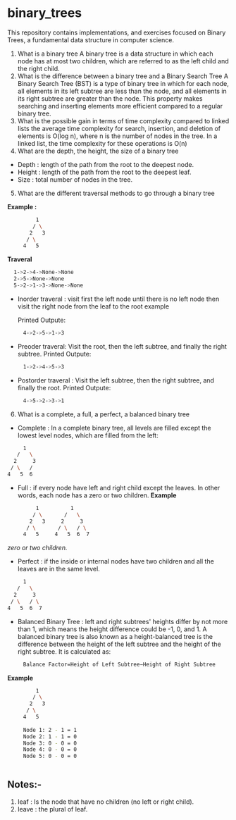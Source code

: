 # binary_trees
This repository contains  implementations, and exercises focused on Binary Trees, a fundamental data structure in computer science. 

1. What is a binary tree
A binary tree is a data structure in which each node has at most two children, which are referred to as the left child and the right child.
2. What is the difference between a binary tree and a Binary Search Tree 
A Binary Search Tree (BST) is a type of binary tree in which for each node, all elements in its left subtree are less than the node, and all elements in its right subtree are greater than the node. This property makes searching and inserting elements more efficient compared to a regular binary tree.
3. What is the possible gain in terms of time complexity compared to linked lists
the average time complexity for search, insertion, and deletion of elements is O(log n), where n is the number of nodes in the tree. In a linked list, the time complexity for these operations is O(n)
4. What are the depth, the height, the size of a binary tree 
  + Depth : length of the path from the root to the deepest node.
  + Height : length of the path from the root to the deepest leaf.
  + Size : total number of nodes in the tree. 
5. What are the different traversal methods to go through a binary tree

 <b>Example : </b>
``` bash
         1
        / \
       2   3
      / \
     4   5
```
  <b>Traveral </b> 
```bash
  1->2->4->None->None
  2->5->None->None
  5->2->1->3->None->None
```

  + Inorder traveral   : visit first the left node until there is no left node then visit the right node from the leaf to the root example 

     Printed Outpute:
```bash
     4->2->5->1->3
```
  + Preoder traveral:
      Visit the root, then the left subtree, and finally the right subtree.
      Printed Outpute:
```bash
     1->2->4->5->3
```
  + Postorder traveral :
     Visit the left subtree, then the right subtree, and finally the root.
   Printed Outpute:
```bash
     4->5->2->3->1
```
6. What is a complete, a full, a perfect, a balanced binary tree
 
 + Complete : In a complete binary tree, all levels are filled except the lowest level nodes, which are filled from the left:
``` bash
     1 
   /   \
  2     3
 / \   / 
4   5  6  
 ```
 
 + Full : if every node have left and right child except the leaves. In other words, each node has a zero or two children.
 <b>Example </b>
```bash
         1          1 
        / \       /   \
       2   3     2     3
      / \       / \   / \
     4   5     4   5  6  7
```
*zero or two children.*

 + Perfect : if the inside or internal nodes have two children and all the leaves are in the same level.

```bash
     1 
   /   \
  2     3
 / \   / \ 
4   5  6  7
```


+ Balanced Binary Tree :
     left and right subtrees' heights differ by not more than 1, which means the height difference could be -1, 0, and 1. A balanced binary tree is also known as a height-balanced tree
     is the difference between the height of the left subtree and the height of the right subtree. It is calculated as:
```bash
     Balance Factor=Height of Left Subtree−Height of Right Subtree
```
<b>Example </b>
```bash
         1
        / \
       2   3
      / \
     4   5
     
     Node 1: 2 - 1 = 1
     Node 2: 1 - 1 = 0
     Node 3: 0 - 0 = 0
     Node 4: 0 - 0 = 0
     Node 5: 0 - 0 = 0
     
```
     
## Notes:-
1. leaf : Is the node that have no children (no left or right child).
2. leave : the plural of leaf.
